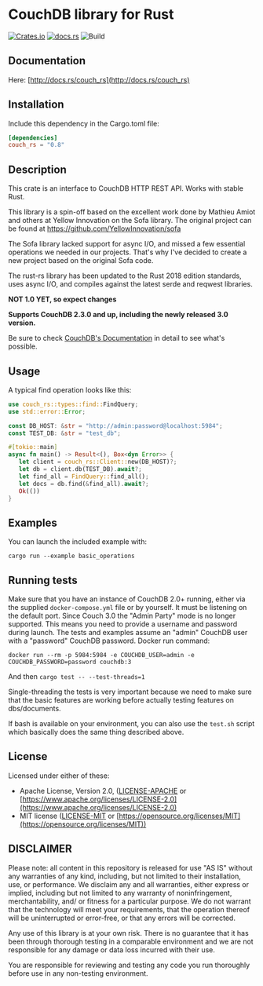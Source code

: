# CouchDB library for Rust

[![Crates.io](https://img.shields.io/crates/v/couch_rs.svg)](https://crates.io/crates/couch_rs)
[![docs.rs](https://docs.rs/couch_rs/badge.svg)](https://docs.rs/couch_rs)
![Build](https://img.shields.io/github/workflow/status/mibes/couch-rs/Rust)

## Documentation

Here: [http://docs.rs/couch_rs](http://docs.rs/couch_rs)

## Installation

Include this dependency in the Cargo.toml file:

```toml
[dependencies]
couch_rs = "0.8"
```

## Description

This crate is an interface to CouchDB HTTP REST API. Works with stable Rust.

This library is a spin-off based on the excellent work done by Mathieu Amiot and others at Yellow Innovation on the Sofa
library. The original project can be found at https://github.com/YellowInnovation/sofa

The Sofa library lacked support for async I/O, and missed a few essential operations we needed in our projects. That's
why I've decided to create a new project based on the original Sofa code.

The rust-rs library has been updated to the Rust 2018 edition standards, uses async I/O, and compiles against the latest
serde and reqwest libraries.

**NOT 1.0 YET, so expect changes**

**Supports CouchDB 2.3.0 and up, including the newly released 3.0 version.**

Be sure to check [CouchDB's Documentation](http://docs.couchdb.org/en/latest/index.html) in detail to see what's
possible.

## Usage

A typical find operation looks like this:

```rust
use couch_rs::types::find::FindQuery;
use std::error::Error;

const DB_HOST: &str = "http://admin:password@localhost:5984";
const TEST_DB: &str = "test_db";

#[tokio::main]
async fn main() -> Result<(), Box<dyn Error>> {
   let client = couch_rs::Client::new(DB_HOST)?;
   let db = client.db(TEST_DB).await?;
   let find_all = FindQuery::find_all();
   let docs = db.find(&find_all).await?;
   Ok(())
}
```

## Examples

You can launch the included example with:

```shell script
cargo run --example basic_operations
```

## Running tests

Make sure that you have an instance of CouchDB 2.0+ running, either via the supplied `docker-compose.yml` file or by
yourself. It must be listening on the default port. Since Couch 3.0 the "Admin Party" mode is no longer supported. This
means you need to provide a username and password during launch. The tests and examples assume an "admin" CouchDB user
with a "password" CouchDB password. Docker run command:

```shell script
docker run --rm -p 5984:5984 -e COUCHDB_USER=admin -e COUCHDB_PASSWORD=password couchdb:3
```

And then
`cargo test -- --test-threads=1`

Single-threading the tests is very important because we need to make sure that the basic features are working before
actually testing features on dbs/documents.

If bash is available on your environment, you can also use the `test.sh` script which basically does the same thing
described above.

## License

Licensed under either of these:

* Apache License, Version 2.0, ([LICENSE-APACHE](LICENSE-APACHE) or
  [https://www.apache.org/licenses/LICENSE-2.0](https://www.apache.org/licenses/LICENSE-2.0)
* MIT license ([LICENSE-MIT](LICENSE-MIT) or
  [https://opensource.org/licenses/MIT](https://opensource.org/licenses/MIT))

## DISCLAIMER

Please note: all content in this repository is released for use "AS IS" without any warranties of any kind, including,
but not limited to their installation, use, or performance. We disclaim any and all warranties, either express or
implied, including but not limited to any warranty of noninfringement, merchantability, and/ or fitness for a particular
purpose. We do not warrant that the technology will meet your requirements, that the operation thereof will be
uninterrupted or error-free, or that any errors will be corrected.

Any use of this library is at your own risk. There is no guarantee that it has been through thorough testing in a
comparable environment and we are not responsible for any damage or data loss incurred with their use.

You are responsible for reviewing and testing any code you run thoroughly before use in any non-testing environment.
